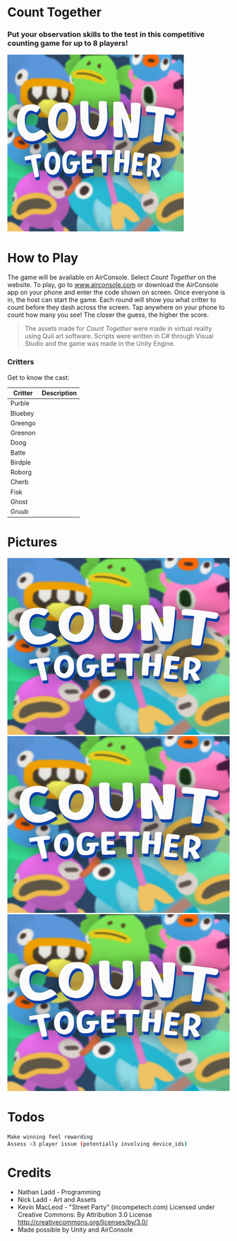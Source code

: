 # Count Together

### Put your observation skills to the test in this competitive counting game for up to 8 players!

<img src="Cover.png" width="400px" height="400px">

# How to Play
The game will be available on AirConsole. Select *Count Together* on the website. To play, go to www.airconsole.com or download the AirConsole app on your phone and enter the code shown on screen. Once everyone is in, the host can start the game. Each round will show you what critter to count before they dash across the screen. Tap anywhere on your phone to count how many you see! The closer the guess, the higher the score.

> The assets made for *Count Together*
> were made in virtual reality using Quil
> art software. Scripts were written in
> C# through Visual Studio and the game
> was made in the Unity Engine.

### Critters

Get to know the cast:

| Critter | Description |
| ------ | ------ |
| Purble | |
| Bluebey |  |
| Greengo |  |
| Greenon |  |
| Doog |  |
| Batte |  |
| Birdple | | 
| Roborg | | 
| Cherb |  |
| Fisk |  |
| Ghost |  |
| Gruub |  |

# Pictures
<img src="Cover.png" width="800px" height="400px">
<img src="Cover.png" width="800px" height="400px">
<img src="Cover.png" width="800px" height="400px">


# Todos
```sh
Make winning feel rewarding
Assess >3 player issue (potentially involving device_ids)
```

# Credits
- Nathan Ladd - Programming
- Nick Ladd - Art and Assets
- Kevin MacLeod - "Street Party" (incompetech.com)
Licensed under Creative Commons: By Attribution 3.0 License
http://creativecommons.org/licenses/by/3.0/
- Made possible by Unity and AirConsole
